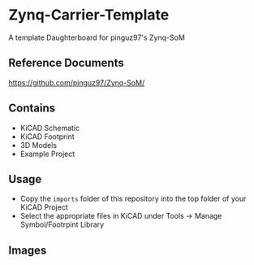 # Zynq-Carrier-Template
A template Daughterboard for pinguz97's Zynq-SoM

## Reference Documents
https://github.com/pinguz97/Zynq-SoM/

## Contains
- KiCAD Schematic
- KiCAD Footprint
- 3D Models
- Example Project

## Usage
- Copy the `imports` folder of this repository into the top folder of your KiCAD Project
- Select the appropriate files in KiCAD under Tools -> Manage Symbol/Footrpint Library

## Images
